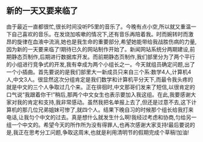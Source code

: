 ## 新的一天又要来临了

由于最近一直都很忙,很长时间没听P5里的音乐了。今晚有点小空,所以就又重温一下自己喜欢的音乐。在发烧加咳嗽的情况下,还有音乐再陪着我。时而婉转时而激昂的旋律在血液中流淌,她也是我生命的重要部分,希望她能带给我战胜伤病的力量,因为新的一天要来临了!期待已久的网站制作开始了。新闻网站系统分两期建设,前期静态页制作,后期进行数据库开发。而前期静态页制作,我们部里分为了两个平行的小组进行竞争式的开发,我有幸成为两个小组长之一。今天就组员确定问题,出了一个小插曲。首先要说的是我们部里大一新成员只来自三个系:数学4人,计算机4人,中文3人。很显然这次分组肯定是我们数学和计算机平分天下,而最令我头疼的就是中文的三个人争取过几个来。正在徘徊时,中文那哥们发来了短信,以很肯定的口气说“我跟着你干!”稍后,那两个中文女生也表示要加入我这组。在此,我要感谢大家对我的肯定和支持,我非常感动。虽然我把名单报上去了,但还是过意不去,这下计算机的那几位兄弟姐妹可惨了,就四个人。结果下晚自习的时候那个组长给我打来电话,让我匀个中文的过去。真是想什么就发生什么啊!我经过考虑和协商,匀给另一组一个中文的。希望今天的所作所为没有得罪人,也再次感谢大家支持!最后要说的是,我正在思考分工问题,争取这周末,也就是利用清明节的假期完成个草稿!加油!

  




